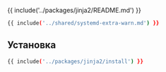 {{ include('../packages/jinja2/README.md') }}

```bash 
{{ include('../shared/systemd-extra-warn.md') }}
```

## Установка

```bash 
{{ include('../packages/jinja2/install') }}
```


